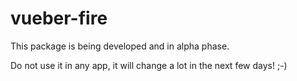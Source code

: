 # vueber-fire

This package is being developed and in alpha phase.

Do not use it in any app, it will change a lot in the next few days! ;-)
